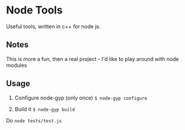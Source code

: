 # Node Tools

Useful tools, written in c++ for node js.

## Notes

This is more a fun, then a real project - I'd like to play around with node modules

## Usage

1. Configure node-gyp (only once)
`$ node-gyp configure`

2. Build it
`$ node-gyp build` 

Do `node tests/test.js`
